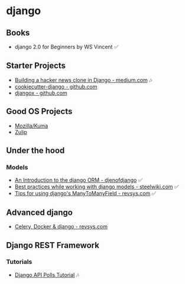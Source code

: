 # django

## Books

* django 2.0 for Beginners by WS Vincent :white_check_mark:

## Starter Projects

* [Building a hacker news clone in Django - medium.com](https://medium.com/@danieldng/a-little-hacker-news-in-django-part-1-f12aa81dc25d) :notes:
* [cookiecutter-django - github.com](https://github.com/pydanny/cookiecutter-django)
* [djangox - github.com](https://github.com/wsvincent/djangox)

## Good OS Projects

* [Mozilla/Kuma](https://github.com/mozilla/kuma)
* [Zulip](https://github.com/zulip/zulip)

## Under the hood

### Models

* [An Introduction to the django ORM - djenofdjango](http://books.agiliq.com/projects/djenofdjango/en/latest/models-tutorial.html#an-introduction-to-the-django-orm) :white_check_mark:
* [Best practices while working with django models - steelwiki.com](https://steelkiwi.com/blog/best-practices-working-django-models-python/) :white_check_mark:
* [Tips for using django's ManyToManyField - revsys.com](https://www.revsys.com/tidbits/tips-using-djangos-manytomanyfield/) :white_check_mark:

## Advanced django

* [Celery, Docker & django - revsys.com](https://www.revsys.com/tidbits/celery-and-django-and-docker-oh-my/)

## Django REST Framework

### Tutorials

* [Django API Polls Tutorial](https://books.agiliq.com/projects/django-api-polls-tutorial/en/latest/) :notes:
